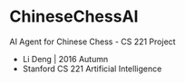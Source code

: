 # ChineseChessAI
AI Agent for Chinese Chess - CS 221 Project

- Li Deng | 2016 Autumn 
- Stanford CS 221 Artificial Intelligence
